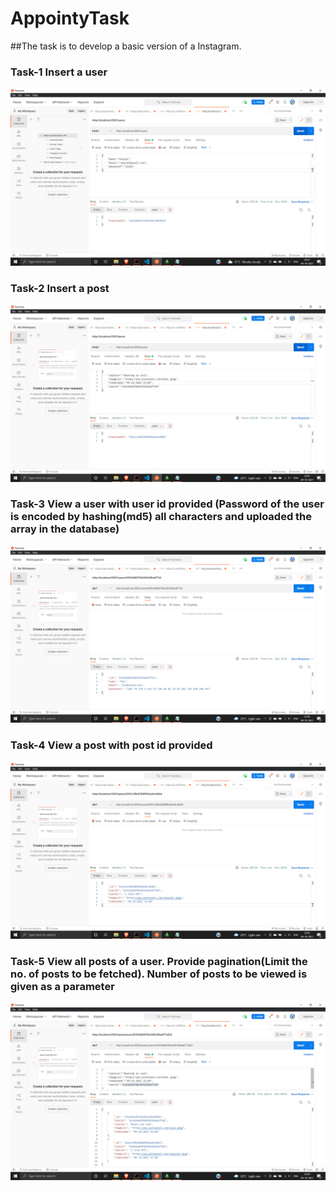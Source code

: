 # AppointyTask
##The task is to develop a basic version of a Instagram.
### Task-1 Insert a user
![](/screenshots/InsertUser.png)
### Task-2 Insert a post
![](/screenshots/InsertPost.png)
### Task-3 View a user with user id provided (Password of the user is encoded by hashing(md5) all characters and uploaded the array in the database)
![](/screenshots/ViewUser.png)
### Task-4 View a post with post id provided
![](/screenshots/ViewPost.png)
### Task-5 View all posts of a user. Provide pagination(Limit the no. of posts to be fetched). Number of posts to be viewed is given as a parameter
![](/screenshots/ViewPostUser.png)
